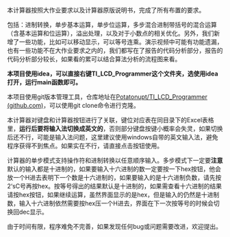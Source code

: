 本计算器按照大作业要求以及计算器原版说明书，完成了所有布置的要求。

包括：进制转换，单步基本运算，单步位运算，多步混合进制带括号的混合运算（含基本运算和位运算），溢出处理，以及对于小数点的相关优化。另外，我们新增了一些功能，比如可以移动显示，可以等号连乘。演示视频中可能有功能遗漏，也有一些功能不在大作业要求之内的，我们都写在了报告的代码分析部分，报告的代码分析部分较长，如果看的累可以结合算法分析的流程图来看。

**本项目使用idea，可以直接右键TI_LCD_Programmer这个文件夹，选使用idea打开，运行main函数即可。**

本项目使用git版本管理工具，仓库地址在[Potatonupt/TI_LCD_Programmer (github.com)](https://github.com/Potatonupt/TI_LCD_Programmer)，可以使用git clone命令进行克隆。

本计算器对键盘和计算器按钮进行了关联，键位对应表在同目录下的Excel表格里，**运行后要将输入法切换成英文的**，否则部分键盘按键小概率会失灵，如果切换后还不行，可能是输入法问题，这里建议使用windows自带的英文输入法，避免程序获得不到焦点。如果实在不行，请直接点击按钮使用。

计算器的单步模式支持操作符和进制转换以任意顺序输入。多步模式下一定要**注意**默认的输入都是十进制的，如果要输入十六进制的数一定要按一下hex按钮，他会放一个H进去表明下一个数是十六进制的，如果要输入的是十六进制负数，请先按2‘sC号再按hex。按等号得出的结果默认是十进制的，如果需查看十六进制的结果请按hex按钮，如果继续运算，虽然界面显示的是hex，但是输入的仍然是十进制数，输入十六进制依然需要按hex压一个H进去，界面在下一次按等号的时候会切换回dec显示。

由于时间有限，程序难免不完善，如果发现任何bug或问题需要改进，欢迎提出。

